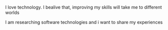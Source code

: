 
I love technology. 
I bealive that, improving my skills will take me to different worlds

I am researching software technologies and i want to share my experiences
